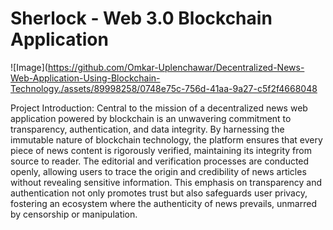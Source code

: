 # Sherlock - Web 3.0 Blockchain Application
![Image](https://github.com/Omkar-Uplenchawar/Decentralized-News-Web-Application-Using-Blockchain-Technology./assets/89998258/0748e75c-756d-41aa-9a27-c5f2f4668048

Project Introduction:
Central to the mission of a decentralized news web application powered by blockchain is an unwavering commitment to transparency, authentication, and data integrity. By harnessing the immutable nature of blockchain technology, the platform ensures that every piece of news content is rigorously verified, maintaining its integrity from source to reader. The editorial and verification processes are conducted openly, allowing 
users to trace the origin and credibility of news articles without revealing sensitive information. This emphasis on transparency and authentication not only promotes trust but also safeguards user privacy, fostering an ecosystem where the authenticity of news prevails, unmarred by censorship or manipulation.



